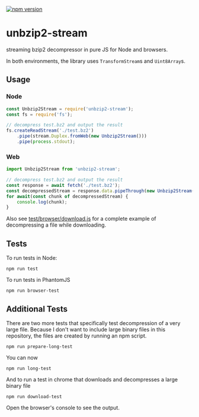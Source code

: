 [![npm version](https://badge.fury.io/js/@openpgp%2Funbzip2-stream.svg)](https://badge.fury.io/js/@openpgp%2Funbzip2-stream)

unbzip2-stream
===
streaming bzip2 decompressor in pure JS for Node and browsers.

In both environments, the library uses `TransformStream`s and `Uint8Array`s.

Usage
---

### Node
``` js
const Unbzip2Stream = require('unbzip2-stream');
const fs = require('fs');

// decompress test.bz2 and output the result
fs.createReadStream('./test.bz2')
    .pipe(stream.Duplex.fromWeb(new Unbzip2Stream()))
    .pipe(process.stdout);
```

### Web
``` js
import Unbzip2Stream from 'unbzip2-stream';

// decompress test.bz2 and output the result
const response = await fetch('./test.bz2');
const decompressedStream = response.data.pipeThrough(new Unbzip2Stream());
for await(const chunk of decompressedStream) {
    console.log(chunk);
}
```

Also see [test/browser/download.js](https://github.com/openpgpjs/unbzip2-stream/blob/master/test/browser/download.js) for a complete example of decompressing a file while downloading.

Tests
---
To run tests in Node:

    npm run test

To run tests in PhantomJS

    npm run browser-test

Additional Tests
----------------
There are two more tests that specifically test decompression of a very large file. Because I don't want to include large binary files in this repository, the files are created by running an npm script.

    npm run prepare-long-test

You can now

    npm run long-test

And to run a test in chrome that downloads and decompresses a large binary file

    npm run download-test

Open the browser's console to see the output.

